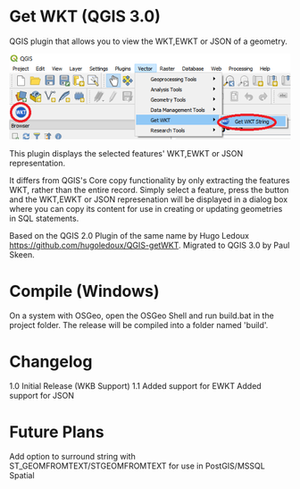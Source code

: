 Get WKT (QGIS 3.0)
===========

QGIS plugin that allows you to view the WKT,EWKT or JSON of a geometry.

![](screenshot.png)

This plugin displays the selected features' WKT,EWKT or JSON representation.

It differs from QGIS's Core copy functionality by only extracting the features WKT, rather than the entire record. Simply select a feature, press the button and the WKT,EWKT or JSON represenation will be displayed in a dialog box where you can copy its content for use in creating or updating geometries in SQL statements.

Based on the QGIS 2.0 Plugin of the same name by Hugo Ledoux https://github.com/hugoledoux/QGIS-getWKT. Migrated to QGIS 3.0 by Paul Skeen.

# Compile (Windows)
On a system with OSGeo, open the OSGeo Shell and run build.bat in the project folder. The release will be compiled into a folder named 'build'.

# Changelog
  1.0 Initial Release (WKB Support)
  1.1 Added support for EWKT
      Added support for JSON

# Future Plans

Add option to surround string with ST_GEOMFROMTEXT/STGEOMFROMTEXT for use in PostGIS/MSSQL Spatial
